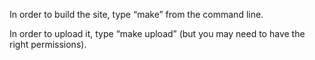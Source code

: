 In order to build the site, type “make” from the command line.

In order to upload it, type “make upload” (but you may need to have
the right permissions).
